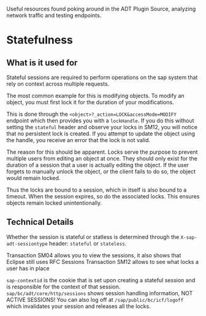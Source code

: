 Useful resources found poking around in the ADT Plugin Source, analyzing network traffic and testing endpoints.


# Statefulness

## What is it used for
Stateful sessions are required to perform operations on the sap system that rely on context across multiple requests. 

The most common example for this is modifying objects. To modify an object, you must first lock it for the duration of your modifications.

This is done through the `<object>?_action=LOCK&accessMode=MODIFY` endpoint which then provides you with a `lockHandle`. 
If you do this without setting the `stateful` header and observe your locks in SM12, you will notice that no persistent lock is created. 
If you attempt to update the object using the handle, you receive an error that the lock is not valid.

The reason for this should be apparent. Locks serve the purpose to prevent multiple users from editing an object at once. They should only exist for the duration
of a session that a user is actually editing the object. If the user forgets to manually unlock the object, or the client fails to do so, the object would remain locked.

Thus the locks are bound to a session, which in itself is also bound to a timeout. When the session expires, so do the associated locks. This ensures objects remain locked unintentionally.

## Technical Details
Whether the session is stateful or statless is determined through the `X-sap-adt-sessiontype` header: `stateful` or `stateless`.

Transaction SM04 allows you to view the sessions, it also shows that Eclipse still uses RFC Sessions
Transaction SM12 allows to see what locks a user has in place

`sap-contextid` is the cookie that is set upon creating a stateful session and is responsible for the context of that session.
`sap/bc/adt/core/http/sessions` shows session handling information, NOT ACTIVE SESSIONS! 
You can also log off at `/sap/public/bc/icf/logoff` which invalidates your session and releases all the locks.
